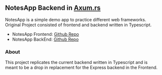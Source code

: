 ## NotesApp Backend in [Axum.rs](https://github.com/tokio-rs/axum)
NotesApp is a simple demo app to practice different web frameworks. Original Project consisted of frontend and backend written in Typescript.
* NotesApp Frontend: [Github Repo](https://github.com/Yashshrivastava7/NotesApp)
* NotesApp BackEnd: [Github Repo](https://github.com/Yashshrivastava7/NotesApp-Backend)

### About
This project replicates the current backend written in Typescript and is meant to be a drop in replacement for the Express backend in the Frontend.
